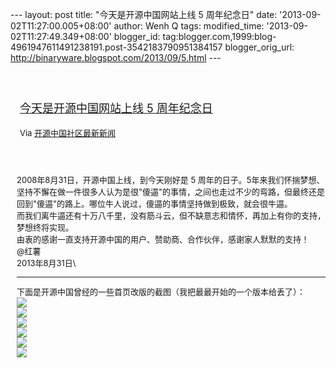 --- layout: post title: "今天是开源中国网站上线 5 周年纪念日" date:
'2013-09-02T11:27:00.005+08:00' author: Wenh Q tags: modified\_time:
'2013-09-02T11:27:49.349+08:00' blogger\_id:
tag:blogger.com,1999:blog-4961947611491238191.post-3542183790951384157
blogger\_orig\_url: http://binaryware.blogspot.com/2013/09/5.html ---
<div style="margin: 10px; padding: 5px;">

<div style="font-size: 18px;">

[\
今天是开源中国网站上线 5
周年纪念日](http://www.oschina.net/news/43745/oschina-5-years)

</div>

<div style="font-size: 13px;">

Via [开源中国社区最新新闻](http://www.oschina.net/?from=rss)

</div>

</div>

<div style="font-size: 13px; padding: 15px 0 10px 10px;">

2008年8月31日，开源中国上线，到今天刚好是 5
周年的日子。5年来我们怀揣梦想、坚持不懈在做一件很多人认为是很"傻逼"的事情，之间也走过不少的弯路，但最终还是回到"傻逼"的路上。哪位牛人说过，傻逼的事情坚持做到极致，就会很牛逼。\
而我们离牛逼还有十万八千里，没有筋斗云，但不缺意志和情怀，再加上有你的支持，梦想终将实现。\
由衷的感谢一直支持开源中国的用户、赞助商、合作伙伴，感谢家人默默的支持！\
@红薯\
2013年8月31日\

------------------------------------------------------------------------

下面是开源中国曾经的一些首页改版的截图（我把最最开始的一个版本给丢了）：\
![](http://static.oschina.net/uploads/space/2013/0831/072614_tV6v_12.png)\
![](http://static.oschina.net/uploads/space/2013/0831/072632_baPQ_12.png)\
![](http://static.oschina.net/uploads/space/2013/0831/072644_YvUg_12.png)\
![](http://static.oschina.net/uploads/space/2013/0831/072658_Gxof_12.png)\
![](http://static.oschina.net/uploads/space/2013/0831/072709_v7II_12.png)\
![](http://static.oschina.net/uploads/space/2013/0831/072720_w3sT_12.png)

</div>
